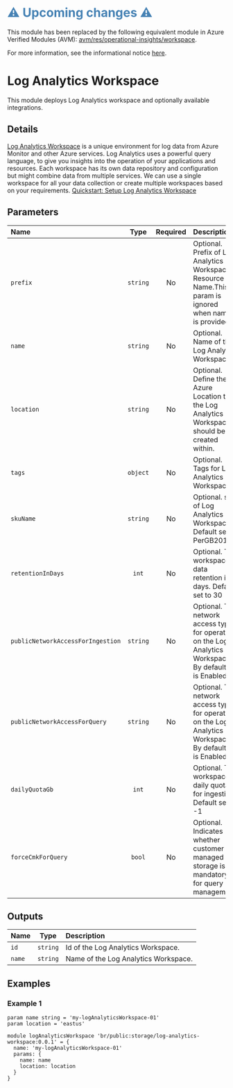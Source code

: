 <h1 style="color: steelblue;">⚠️ Upcoming changes ⚠️</h1>

This module has been replaced by the following equivalent module in Azure Verified Modules (AVM): [avm/res/operational-insights/workspace](https://github.com/Azure/bicep-registry-modules/tree/main/avm/res/operational-insights/workspace).

For more information, see the informational notice [here](https://github.com/Azure/bicep-registry-modules?tab=readme-ov-file#%EF%B8%8F-upcoming-changes-%EF%B8%8F).

# Log Analytics Workspace

This module deploys Log Analytics workspace and optionally available integrations.

## Details

[Log Analytics Workspace](https://learn.microsoft.com/en-us/azure/azure-monitor/logs/quick-create-workspace) is a unique environment for log data from Azure Monitor and other Azure services. Log Analytics uses a powerful query language, to give you insights into the operation of your applications and resources. Each workspace has its own data repository and configuration but might combine data from multiple services. We can use a single workspace for all your data collection or create multiple workspaces based on your requirements. [Quickstart: Setup Log Analytics Workspace](https://learn.microsoft.com/en-us/azure/spring-apps/quickstart-setup-log-analytics)

## Parameters

| Name                              | Type     | Required | Description                                                                                              |
| :-------------------------------- | :------: | :------: | :------------------------------------------------------------------------------------------------------- |
| `prefix`                          | `string` | No       | Optional. Prefix of Log Analytics Workspace Resource Name.This param is ignored when name is provided.   |
| `name`                            | `string` | No       | Optional. Name of the Log Analytics Workspace.                                                           |
| `location`                        | `string` | No       | Optional. Define the Azure Location that the Log Analytics Workspace should be created within.           |
| `tags`                            | `object` | No       | Optional. Tags for Log Analytics Workspace.                                                              |
| `skuName`                         | `string` | No       | Optional. sku of Log Analytics Workspace. Default set to PerGB2018                                       |
| `retentionInDays`                 | `int`    | No       | Optional. The workspace data retention in days. Default set to 30                                        |
| `publicNetworkAccessForIngestion` | `string` | No       | Optional. The network access type for operating on the Log Analytics Workspace. By default it is Enabled |
| `publicNetworkAccessForQuery`     | `string` | No       | Optional. The network access type for operating on the Log Analytics Workspace. By default it is Enabled |
| `dailyQuotaGb`                    | `int`    | No       | Optional. The workspace daily quota for ingestion. Default set to -1                                     |
| `forceCmkForQuery`                | `bool`   | No       | Optional. Indicates whether customer managed storage is mandatory for query management.                  |

## Outputs

| Name   | Type     | Description                          |
| :----- | :------: | :----------------------------------- |
| `id`   | `string` | Id of the Log Analytics Workspace.   |
| `name` | `string` | Name of the Log Analytics Workspace. |

## Examples

### Example 1

```bicep
param name string = 'my-logAnalyticsWorkspace-01'
param location = 'eastus'

module logAnalyticsWorkspace 'br/public:storage/log-analytics-workspace:0.0.1' = {
  name: 'my-logAnalyticsWorkspace-01'
  params: {
    name: name
    location: location
  }
}
```
